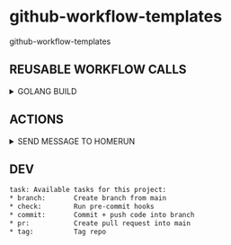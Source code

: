 # github-workflow-templates
github-workflow-templates

## REUSABLE WORKFLOW CALLS

<details><summary>GOLANG BUILD</summary>

```yaml
jobs:
  validate-golang:
    name: Valdiate Golang
    uses: stuttgart-things/github-workflow-templates/.github/workflows/call-golang-validation.yaml@main
    with:
      module-name: kaeffken
      environment-name: k8s
      runs-on: ghr-kaeffken-skyami-cicd
      golint-version: v1.61.0-alpine
      golang-version: "1.23.1"
      accept-linterrors: true
      accept-failedtests: false
    secrets: inherit
```

</details>


## ACTIONS

<details><summary>SEND MESSAGE TO HOMERUN</summary>

```yaml
jobs:
  send-to-homerun:
    runs-on: ghr-stuttgart-things-skyami-cicd
    steps:
      - name: Send Message To Homerun
        uses: stuttgart-things/github-workflow-templates/actions/send-homerun-message@main
        with:
          url: "https://homerun.homerun-dev.sthings-vsphere.labul.sva.de/generic"
          secretToken: "${{ secrets.HOMERUN_TOKEN }}" # Pass the secret
          title: "Test Homerun Title"
          message: "Test Homerun Message"
          severity: "INFO"
          artifacts: "Test Artifact"
          tags: "github,test"
          assigneeName: "patrick"
          assigneeAddress: ""
```

</details>


## DEV

```bash
task: Available tasks for this project:
* branch:       Create branch from main
* check:        Run pre-commit hooks
* commit:       Commit + push code into branch
* pr:           Create pull request into main
* tag:          Tag repo
```

